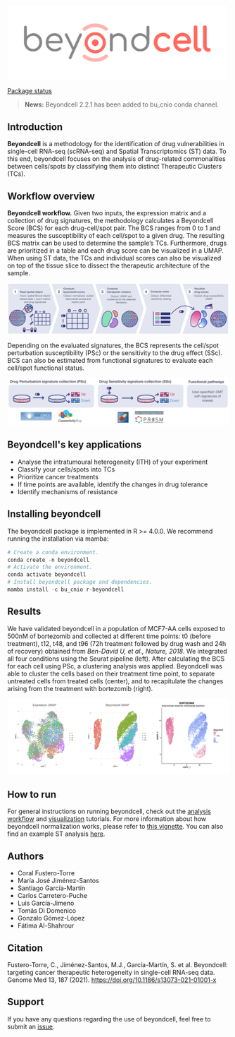 <img src="./.img/beyondcell.png" width="500">

[Package status](https://github.com/cnio-bu/beyondcell/commits/master)

> **News:** Beyondcell 2.2.1 has been added to bu_cnio conda channel. 
<!--and from now on it will be updated exclusively in that channel. -->

## Introduction
**Beyondcell** is a methodology for the identification of drug vulnerabilities 
in single-cell RNA-seq (scRNA-seq) and Spatial Transcriptomics (ST) data. To this end, beyondcell focuses on the analysis of drug-related commonalities between cells/spots by classifying them into distinct Therapeutic Clusters (TCs).

## Workflow overview

**Beyondcell workflow.** Given two inputs, the expression matrix and a 
collection of drug signatures, the methodology calculates a Beyondcell Score 
(BCS) for each drug-cell/spot pair. The BCS ranges from 0 to 1 and measures the 
susceptibility of each cell/spot to a given drug. The resulting BCS matrix can be 
used to determine the sample’s TCs. Furthermore, drugs are prioritized in a 
table and each drug score can be visualized in a UMAP. When using ST data, the TCs and individual scores can also be visualized on top of the tissue slice to dissect the therapeutic architecture of the sample.

![Beyondcell workflow](./.img/workflow_tutorial.png)

Depending on the evaluated signatures, the BCS represents the cell/spot perturbation 
susceptibility (PSc) or the sensitivity to the drug effect (SSc). BCS can also 
be estimated from functional signatures  to evaluate each cell/spot functional 
status.

![drug signatures](./.img/drug_signatures.png)

## Beyondcell's key applications
 * Analyse the intratumoural heterogeneity (ITH) of your experiment 
 * Classify your cells/spots into TCs
 * Prioritize cancer treatments
 * If time points are available, identify the changes in drug tolerance
 * Identify mechanisms of resistance

## Installing beyondcell
The beyondcell package is implemented in R >= 4.0.0. We recommend 
running the installation via mamba: 

```r
# Create a conda environment.
conda create -n beyondcell 
# Activate the environment.
conda activate beyondcell
# Install beyondcell package and dependencies.
mamba install -c bu_cnio r-beyondcell
```

## Results
We have validated beyondcell in a population of MCF7-AA cells exposed to 500nM 
of bortezomib and collected at different time points: t0 (before treatment), 
t12, t48, and t96 (72h treatment followed by drug wash and 24h of recovery) 
obtained from *Ben-David U, et al., Nature, 2018*. We integrated all four 
conditions using the Seurat pipeline (left). After calculating the BCS for each 
cell using PSc, a clustering analysis was applied. Beyondcell was able to 
cluster the cells based on their treatment time point, to separate untreated 
cells from treated cells (center), and to recapitulate the changes arising from the 
treatment with bortezomib (right). 

![results_golub](./.img/integrated_bendavid.png)


## How to run
For general instructions on running beyondcell, check out the [analysis workflow](https://github.com/cnio-bu/beyondcell/blob/master/tutorial/analysis_workflow/README.md) and [visualization](https://github.com/cnio-bu/beyondcell/blob/master/tutorial/visualization/README.md) tutorials.
For more information about how beyondcell normalization works, please refer to [this vignette](https://github.com/cnio-bu/beyondcell/blob/master/tutorial/BCS_normalization/README.md). You can 
also find an example ST analysis [here](https://github.com/cnio-bu/beyondcell/blob/master/tutorial/ST_analysis/README.md).

## Authors

 * Coral Fustero-Torre
 * María José Jiménez-Santos
 * Santiago García-Martín
 * Carlos Carretero-Puche
 * Luis García-Jimeno
 * Tomás Di Domenico
 * Gonzalo Gómez-López
 * Fátima Al-Shahrour


## Citation
Fustero-Torre, C., Jiménez-Santos, M.J., García-Martín, S. et al. Beyondcell: targeting cancer therapeutic heterogeneity in single-cell RNA-seq data. Genome Med 13, 187 (2021). https://doi.org/10.1186/s13073-021-01001-x

## Support
If you have any questions regarding the use of beyondcell, feel free to submit an [issue](https://github.com/cnio-bu/beyondcell/issues).
